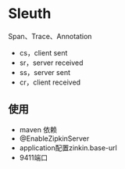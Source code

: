 # Sleuth

Span、Trace、Annotation

* cs，client sent
* sr，server received
* ss，server sent
* cr，client received

## 使用

* maven 依赖
* @EnableZipkinServer
* application配置zinkin.base-url
* 9411端口

